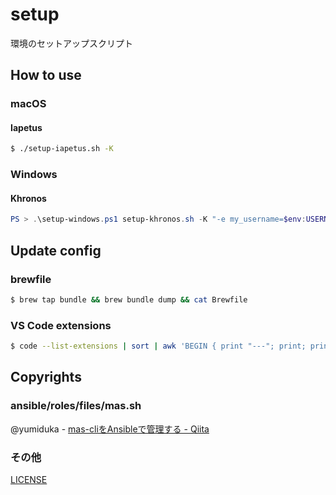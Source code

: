 # setup
環境のセットアップスクリプト

## How to use
### macOS
#### Iapetus
```sh
$ ./setup-iapetus.sh -K
```

### Windows
#### Khronos
```ps1
PS > .\setup-windows.ps1 setup-khronos.sh -K "-e my_username=$env:USERNAME"
```

## Update config
### brewfile
```sh
$ brew tap bundle && brew bundle dump && cat Brewfile
```

### VS Code extensions
```sh
$ code --list-extensions | sort | awk 'BEGIN { print "---"; print; print "code_install_extensions:" } { print "- "$1 }'
```

## Copyrights

### ansible/roles/files/mas.sh
@yumiduka - [mas-cliをAnsibleで管理する - Qiita](https://qiita.com/yumiduka/items/9c095b9f98be96b8763c)

### その他
[LICENSE](./LICENSE)
